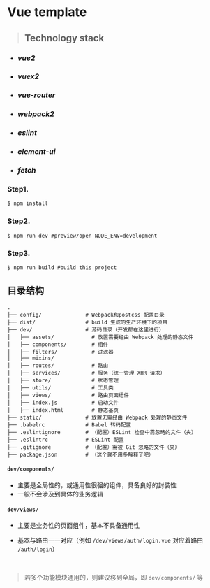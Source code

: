 # Vue template



> ## Technology stack

- ### *vue2*

- ### *vuex2*

- ### *vue-router*

- ### *webpack2*

- ### *eslint*

- ### *element-ui*

- ### *fetch*

  ### 



### Step1.

```Shell
$ npm install
```

### Step2.

```shell
$ npm run dev #preview/open NODE_ENV=development
```


### Step3.

```Shell
$ npm run build #build this project
```



## 目录结构

```
.
├── config/              # Webpack和postcss 配置目录
├── dist/                # build 生成的生产环境下的项目
├── dev/                 # 源码目录（开发都在这里进行）
│   ├── assets/            # 放置需要经由 Webpack 处理的静态文件
│   ├── components/        # 组件
│   ├── filters/           # 过滤器
│   ├── mixins/            
│   ├── routes/            # 路由
│   ├── services/          # 服务（统一管理 XHR 请求）
│   ├── store/             # 状态管理
│   ├── utils/             # 工具类
│   ├── views/             # 路由页面组件
│   ├── index.js           # 启动文件
│   ├── index.html         # 静态基页
├── static/              # 放置无需经由 Webpack 处理的静态文件
├── .babelrc             # Babel 转码配置
├── .eslintignore        # （配置）ESLint 检查中需忽略的文件（夹）
├── .eslintrc            # ESLint 配置
├── .gitignore           # （配置）需被 Git 忽略的文件（夹）
├── package.json         # （这个就不用多解释了吧）
```



#### `dev/components/`

- 主要是全局性的，或通用性很强的组件，具备良好的封装性
- 一般不会涉及到具体的业务逻辑

#### `dev/views/`

- 主要是业务性的页面组件，基本不具备通用性

- 基本与路由一一对应（例如 `/dev/views/auth/login.vue` 对应着路由 `/auth/login`）

  ​

> 若多个功能模块通用的，则建议移到全局，即 `dev/components/` 等
